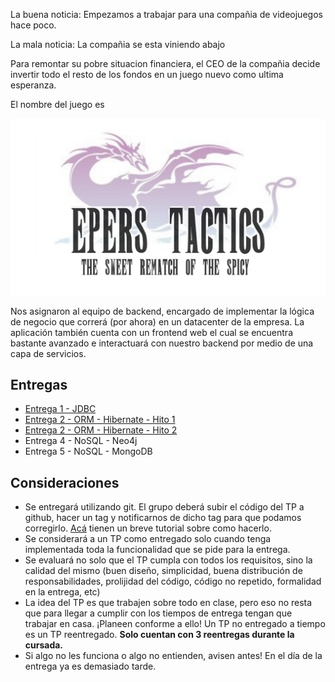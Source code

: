 La buena noticia: Empezamos a trabajar para una compañia de videojuegos hace poco.

La mala noticia: La compañia se esta viniendo abajo

Para remontar su pobre situacion financiera, el CEO de la compañia decide invertir todo el resto de los fondos en un juego nuevo como ultima esperanza.

El nombre del juego es

<p align="center">
  <img src="enunciado/entrega1/logo.png" />
</p>


Nos asignaron al equipo de backend, encargado de implementar la lógica de negocio que correrá (por ahora) en un datacenter de la empresa. La aplicación también cuenta con un frontend web el cual se encuentra bastante avanzado e interactuará con nuestro backend por medio de una capa de servicios.

## Entregas
- [Entrega 1 - JDBC](enunciado/entrega1/entrega1.md)
- [Entrega 2 - ORM - Hibernate - Hito 1](enunciado/entrega2/entrega2.md)
- [Entrega 2 - ORM - Hibernate - Hito 2](enunciado/entrega2/entrega2.2.md)
- Entrega 4 - NoSQL - Neo4j
- Entrega 5 - NoSQL - MongoDB

## Consideraciones
- Se entregará utilizando git. El grupo deberá subir el código del TP a github, hacer un tag y notificarnos de dicho tag para que podamos corregirlo. [Acá](https://sites.google.com/site/estrategiasdepersistencia/material/entregando-con-git) tienen un breve tutorial sobre como hacerlo.
- Se considerará a un TP como entregado solo cuando tenga implementada toda la funcionalidad que se pide para la entrega.
- Se evaluará no solo que el TP cumpla con todos los requisitos, sino la calidad del mismo (buen diseño, simplicidad, buena distribución de responsabilidades, prolijidad del código, código no repetido, formalidad en la entrega, etc)
- La idea del TP es que trabajen sobre todo en clase, pero eso no resta que para llegar a cumplir con los tiempos de entrega tengan que trabajar en casa. ¡Planeen conforme a ello! Un TP no entregado a tiempo es un TP reentregado. **Solo cuentan con 3 reentregas durante la cursada.**
- Si algo no les funciona o algo no entienden, avisen antes! En el día de la entrega ya es demasiado tarde.
